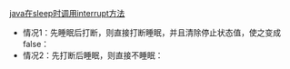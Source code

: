 [java在sleep时调用interrupt方法](https://blog.csdn.net/tomorrow_fine/article/details/73834532)
* 情况1：先睡眠后打断，则直接打断睡眠，并且清除停止状态值，使之变成false：
* 情况2：先打断后睡眠，则直接不睡眠：